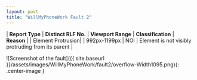 ```yaml
---
layout: post
title: "WillMyPhoneWork Fault 2"
---
```

| **Report Type** | **Distinct RLF No.** | **Viewport Range** | **Classification** | **Reason** |
| Element Protrusion|  | 992px-1199px | NOI | Element is not visibly protruding from its parent | 

![Screenshot of the fault]({{ site.baseurl }}/assets/images/WillMyPhoneWork/fault2/overflow-Width1095.png){: .center-image }